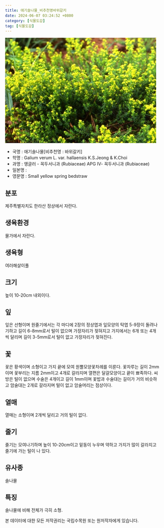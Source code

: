 ```yaml
---
title: 애기솔나물_비추천명바위갈키
date: 2024-06-07 03:24:52 +0800
category: [식물도감]
tag: [식물도감]
---
```




![애기솔나물[비추천명 : 바위갈키]](/assets/img/fileUpload/plants/basic/Rubiaceae/Galium/18115/1_th2.JPG)
- 국명 : 애기솔나물[비추천명 : 바위갈키]
- 학명 : Galium verum L. var. hallaensis K.S.Jeong & K.Choi
- 과명 : 앵글러 - 꼭두서니과 (Rubiaceae) APG Ⅳ- 꼭두서니과 (Rubiaceae)
- 일본명 : 
- 영문명 : Small yellow spring bedstraw


## 분포
제주특별자치도 한라산 정상에서 자란다.
## 생육환경
물가에서 자란다.
## 생육형
여러해살이풀
## 크기
높이 10-20cm 내외이다.
## 잎
잎은 선형이며 원줄기에서는 각 마디에 2장의 정상엽과 잎모양의 탁엽 5-9장이 돌려나기하고 길이 6-8mm로서 털이 없으며 가장자리가 젖혀지고 가지에서는 6개 또는 4개씩 달리며 길이 3-5mm로서 털이 없고 가장자리가 젖혀진다.
## 꽃
꽃은 황색이며 소형이고 가지 끝에 모여 원뿔모양꽃차례를 이룬다. 꽃자루는 길이 2mm이며 꽃부리는 지름 2mm이고 4개로 갈라지며 열편은 달걀모양이고 끝이 뾰족하다. 씨방은 털이 없으며 수술은 4개이고 길이 1mm이며 꽃밥과 수술대는 길이가 거의 비슷하고 암술대는 2개로 갈라지며 털이 없고 암술머리는 점상이다.
## 열매
열매는 소형이며 2개씩 달리고 거의 털이 없다.
## 줄기
줄기는 모여나기하며 높이 10-20cm이고 밑동이 누우며 약하고 가지가 많이 갈라지고 줄기에 가는 털이 나 있다.
## 유사종
솔나물
## 특징
솔나물에 비해 전체가 극히 소형.






본 데이터에 대한 모든 저작권리는 국립수목원 또는 원저작자에게 있습니다.
